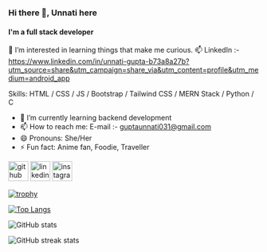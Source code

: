 ### Hi there 👋,  Unnati here 
#### I'm a full stack developer
👀 I’m interested in learning things that make me curious.
📫 LinkedIn :-
https://www.linkedin.com/in/unnati-gupta-b73a8a27b?utm_source=share&utm_campaign=share_via&utm_content=profile&utm_medium=android_app

Skills: HTML / CSS / JS / Bootstrap / Tailwind CSS / MERN Stack / Python / C 

- 🌱 I’m currently learning backend development 
- 📫 How to reach me: E-mail :- guptaunnati031@gmail.com 
- 😄 Pronouns: She/Her 
- ⚡ Fun fact: Anime fan, Foodie, Traveller 


[<img src='https://cdn.jsdelivr.net/npm/simple-icons@3.0.1/icons/github.svg' alt='github' height='40'>](https://github.com/Unnati-Gupta24)  [<img src='https://cdn.jsdelivr.net/npm/simple-icons@3.0.1/icons/linkedin.svg' alt='linkedin' height='40'>](https://www.linkedin.com/in/https://www.linkedin.com/in/unnati-gupta-b73a8a27b?utm_source=share&utm_campaign=share_via&utm_content=profile&utm_medium=android_app/)  [<img src='https://cdn.jsdelivr.net/npm/simple-icons@3.0.1/icons/instagram.svg' alt='instagram' height='40'>](https://www.instagram.com/https://www.instagram.com/literally_progress?igsh=b2R0amtqcnJybHZt/)  

[![trophy](https://github-profile-trophy.vercel.app/?username=Unnati-Gupta24)](https://github.com/ryo-ma/github-profile-trophy)

[![Top Langs](https://github-readme-stats.vercel.app/api/top-langs/?username=Unnati-Gupta24)](https://github.com/anuraghazra/github-readme-stats)

![GitHub stats](https://github-readme-stats.vercel.app/api?username=Unnati-Gupta24&show_icons=true)  

![GitHub streak stats](https://streak-stats.demolab.com/?user=Unnati-Gupta24)  



<!---
Unnati-Gupta24/Unnati-Gupta24 is a ✨ special ✨ repository because its `README.md` (this file) appears on your GitHub profile.
You can click the Preview link to take a look at your changes.
--->
